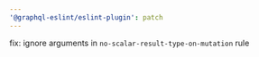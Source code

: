 ```yaml
---
'@graphql-eslint/eslint-plugin': patch
---
```


fix: ignore arguments in `no-scalar-result-type-on-mutation` rule
